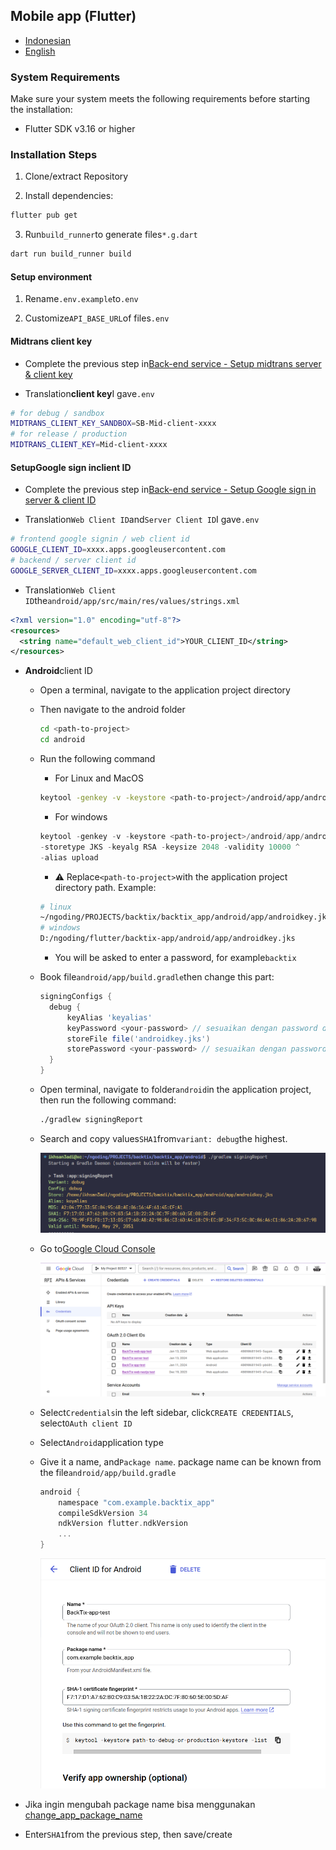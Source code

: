 ## Mobile app (Flutter)

-   [Indonesian](mobile-app.md)
-   [English](mobile-app.en.md)

### System Requirements

Make sure your system meets the following requirements before starting the installation:

-   Flutter SDK v3.16 or higher

### Installation Steps

1.  Clone/extract Repository

2.  Install dependencies:

```bash
flutter pub get
```

3.  Run`build_runner`to generate files`*.g.dart`

```bash
dart run build_runner build
```

#### Setup environment

1.  Rename`.env.example`to`.env`

2.  Customize`API_BASE_URL`of files`.env`

#### Midtrans client key

-   Complete the previous step in[Back-end service - Setup midtrans server & client key](api-service.md#setup-midtrans-server--client-key)

-   Translation**client key**I gave`.env`

```sh
# for debug / sandbox
MIDTRANS_CLIENT_KEY_SANDBOX=SB-Mid-client-xxxx
# for release / production
MIDTRANS_CLIENT_KEY=Mid-client-xxxx
```

#### Setup**Google sign in**client ID

-   Complete the previous step in[Back-end service - Setup Google sign in server & client ID](api-service.md#setup-google-sign-in-server--client-id)

-   Translation`Web Client ID`and`Server Client ID`I gave`.env`

```sh
# frontend google signin / web client id
GOOGLE_CLIENT_ID=xxxx.apps.googleusercontent.com
# backend / server client id
GOOGLE_SERVER_CLIENT_ID=xxxx.apps.googleusercontent.com
```

-   Translation`Web Client ID`the`android/app/src/main/res/values/strings.xml`

```xml
<?xml version="1.0" encoding="utf-8"?>
<resources>
  <string name="default_web_client_id">YOUR_CLIENT_ID</string> 
</resources>
```

-   **Android**client ID

    -   Open a terminal, navigate to the application project directory

    -   Then navigate to the android folder

        ```bash
        cd <path-to-project>
        cd android
        ```

    -   Run the following command

        -   For Linux and MacOS

        ```bash
        keytool -genkey -v -keystore <path-to-project>/android/app/androidkey.jks -keyalg RSA -keysize 2048 -validity 10000 -alias keyalias

        ```

        -   For windows

        ```powershell
        keytool -genkey -v -keystore <path-to-project>/android/app/androidkey.jks ^
        -storetype JKS -keyalg RSA -keysize 2048 -validity 10000 ^
        -alias upload
        ```

        -   :warning: Replace`<path-to-project>`with the application project directory path.
            Example:

        ```bash
        # linux
        ~/ngoding/PROJECTS/backtix/backtix_app/android/app/androidkey.jks
        # windows
        D:/ngoding/flutter/backtix-app/android/app/androidkey.jks
        ```

        -   You will be asked to enter a password, for example`backtix`

    -   Book file`android/app/build.gradle`then change this part:
        ```gradle
        signingConfigs {
          debug {
              keyAlias 'keyalias'
              keyPassword <your-password> // sesuaikan dengan password dari langkah sebelumnya
              storeFile file('androidkey.jks')
              storePassword <your-password> // sesuaikan dengan password dari langkah sebelumnya
          }
        }
        ```

    -   Open terminal, navigate to folder`android`in the application project, then run the following command:

        ```bash
        ./gradlew signingReport
        ```

    -   Search and copy values`SHA1`from`variant: debug`the highest.

        ![Terminal](/assets/Screenshot_5.png)

    -   Go to[Google Cloud Console](https://console.cloud.google.com)

        ![Cloud Console](/assets/Screenshot_2.png)

    -   Select`Credentials`in the left sidebar, click`CREATE CREDENTIALS`, select`OAuth client ID`

    -   Select`Android`application type

    -   Give it a name, and`Package name`. package name can be known from the file`android/app/build.gradle`

        ```gradle
        android {
            namespace "com.example.backtix_app"
            compileSdkVersion 34
            ndkVersion flutter.ndkVersion
            ...
        }
        ```

        ![Cloud Console](/assets/Screenshot_6.png)


-   Jika ingin mengubah package name bisa menggunakan [change_app_package_name](https://pub.dev/packages/change_app_package_name)

-   Enter`SHA1`from the previous step, then save/create

